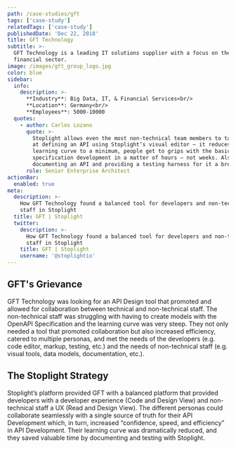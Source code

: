 ```yaml
---
path: /case-studies/gft
tags: ['case-study']
relatedTags: ['case-study']
publishedDate: 'Dec 22, 2018'
title: GFT Technology
subtitle: >-
  GFT Technology is a leading IT solutions supplier with a focus on the
  financial sector.
image: /images/gft_group_logo.jpg
color: blue
sidebar:
  info:
    description: >-
      **Industry**: Big Data, IT, & Financial Services<br/>
      **Location**: Germany<br/>
      **Employees**: 5000-10000
  quotes:
    - author: Carlos Lozano
      quote: >-
        Stoplight allows even the most non-technical team members to take a shot
        at defining an API using Stoplight’s visual editor — it reduces the
        learning curve to a minimum, people get to grips with the basics of API
        specification development in a matter of hours — not weeks. Also, it makes
        documenting an API and providing a testing harness for it a breeze.
      role: Senior Enterprise Architect
actionBar:
  enabled: true
meta:
  description: >-
    How GFT Technology found a balanced tool for developers and non-technical
    staff in Stoplight
  title: GFT | Stoplight
  twitter:
    description: >-
      How GFT Technology found a balanced tool for developers and non-technical
      staff in Stoplight
    title: GFT | Stoplight
    username: '@stoplightio'
---
```


## GFT's Grievance

GFT Technology was looking for an API Design tool that promoted and allowed for collaboration between technical and non-technical staff. The non-technical staff was struggling with having to create models with the OpenAPI Specification and the learning curve was very steep. They not only needed a tool that promoted collaboration but also increased efficiency, catered to multiple personas, and met the needs of the developers (e.g. code editor, markup, testing, etc.) and the needs of non-technical staff (e.g. visual tools, data models, documentation, etc.).

## The Stoplight Strategy

Stoplight’s platform provided GFT with a balanced platform that provided developers with a developer experience (Code and Design View) and non-technical staff a UX (Read and Design View). The different personas could collaborate seamlessly with a single source of truth for their API Development which, in turn, increased “confidence, speed, and efficiency” in API Development. Their learning curve was dramatically reduced, and they saved valuable time by documenting and testing with Stoplight.
